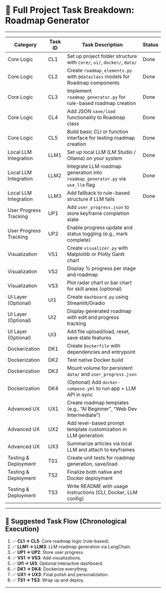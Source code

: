 # 🧭 **Full Project Task Breakdown: Roadmap Generator**

---

| Category               | Task ID | Task Description                                                                | Status |
| ---------------------- | ------- | ------------------------------------------------------------------------------- | ------ |
| Core Logic             | CL1     | Set up project folder structure with `core/`, `ui/`, `docker/`, `data/`         | Done   |
| Core Logic             | CL2     | Create `roadmap_elements.py` with `@dataclass` models for Roadmap components    | Done   |
| Core Logic             | CL3     | Implement `roadmap_generator.py` for rule-based roadmap creation                | Done   |
| Core Logic             | CL4     | Add JSON `save/load` functionality to Roadmap class                             | Done   |
| Core Logic             | CL5     | Build basic CLI or function interface for testing roadmap creation              | Done   |
| Local LLM Integration  | LLM1    | Set up local LLM (LM Studio / Ollama) on your system                            | Done   |
| Local LLM Integration  | LLM2    | Integrate LLM roadmap generation into `roadmap_generator.py` via `use_llm` flag | Done   |
| Local LLM Integration  | LLM3    | Add fallback to rule-based structure if LLM fails                               | Done   |
| User Progress Tracking | UP1     | Add `user_progress.json` to store keyframe completion state                     |        |
| User Progress Tracking | UP2     | Enable progress update and status toggling (e.g., mark complete)                |        |
| Visualization          | VS1     | Create `visualizer.py` with Matplotlib or Plotly Gantt chart                    |        |
| Visualization          | VS2     | Display % progress per stage and roadmap                                        |        |
| Visualization          | VS3     | Plot radar chart or bar chart for skill areas (optional)                        |        |
| UI Layer (Optional)    | UI1     | Create `dashboard.py` using Streamlit/Gradio                                    |        |
| UI Layer (Optional)    | UI2     | Display generated roadmap with edit and progress tracking                       |        |
| UI Layer (Optional)    | UI3     | Add file upload/load, reset, save state features                                |        |
| Dockerization          | DK1     | Create `Dockerfile` with dependencies and entrypoint                            |        |
| Dockerization          | DK2     | Test native Docker build                                                        |        |
| Dockerization          | DK3     | Mount volume for persistent `data/` and `user_progress.json`                    |        |
| Dockerization          | DK4     | (Optional) Add `docker-compose.yml` to run app + LLM API in sync                |        |
| Advanced UX            | UX1     | Create roadmap templates (e.g., “AI Beginner”, “Web Dev Intermediate”)          |        |
| Advanced UX            | UX2     | Add level-based prompt template customization in LLM generation                 |        |
| Advanced UX            | UX3     | Summarize articles via local LLM and attach to keyframes                        |        |
| Testing & Deployment   | TS1     | Create unit tests for roadmap generation, save/load                             |        |
| Testing & Deployment   | TS2     | Finalize both native and Docker deployment                                      |        |
| Testing & Deployment   | TS3     | Write README with usage instructions (CLI, Docker, LLM config)                  |        |

---

## 🔄 Suggested Task Flow (Chronological Execution)

1. ✅ **CL1 → CL5**: Core roadmap logic (rule-based).
2. ✅ **LLM1 → LLM3**: LLM roadmap generation via LangChain.
3. ✅ **UP1 → UP2**: Store user progress.
4. ✅ **VS1 → VS3**: Add visualizations.
5. ✅ **UI1 → UI3**: Optional interactive dashboard.
6. ✅ **DK1 → DK4**: Dockerize everything.
7. ✅ **UX1 → UX3**: Final polish and personalization.
8. ✅ **TS1 → TS3**: Wrap up and deploy.

---
